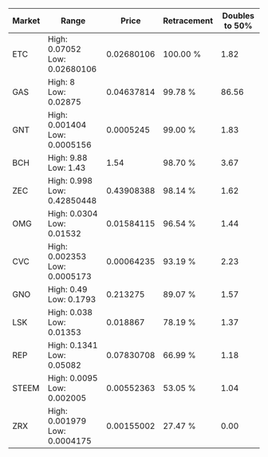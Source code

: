 | Market | Range | Price| Retracement | Doubles to 50% |
| --- | --- | --- | --- | --- |
| ETC | High: 0.07052<br />Low: 0.02680106 | 0.02680106 | 100.00 % | 1.82 |
| GAS | High: 8<br />Low: 0.02875 | 0.04637814 | 99.78 % | 86.56 |
| GNT | High: 0.001404<br />Low: 0.0005156 | 0.0005245 | 99.00 % | 1.83 |
| BCH | High: 9.88<br />Low: 1.43 | 1.54 | 98.70 % | 3.67 |
| ZEC | High: 0.998<br />Low: 0.42850448 | 0.43908388 | 98.14 % | 1.62 |
| OMG | High: 0.0304<br />Low: 0.01532 | 0.01584115 | 96.54 % | 1.44 |
| CVC | High: 0.002353<br />Low: 0.0005173 | 0.00064235 | 93.19 % | 2.23 |
| GNO | High: 0.49<br />Low: 0.1793 | 0.213275 | 89.07 % | 1.57 |
| LSK | High: 0.038<br />Low: 0.01353 | 0.018867 | 78.19 % | 1.37 |
| REP | High: 0.1341<br />Low: 0.05082 | 0.07830708 | 66.99 % | 1.18 |
| STEEM | High: 0.0095<br />Low: 0.002005 | 0.00552363 | 53.05 % | 1.04 |
| ZRX | High: 0.001979<br />Low: 0.0004175 | 0.00155002 | 27.47 % | 0.00 |
